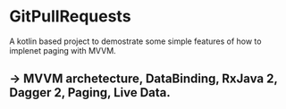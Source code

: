 # GitPullRequests

A kotlin based project to demostrate some simple features of how to implenet paging with MVVM.
## -> MVVM archetecture, DataBinding, RxJava 2, Dagger 2, Paging, Live Data.
